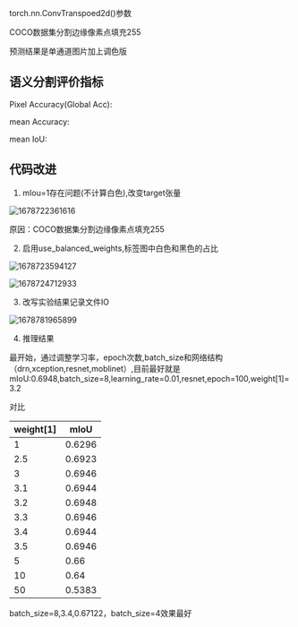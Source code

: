 torch.nn.ConvTranspoed2d()参数

COCO数据集分割边缘像素点填充255

预测结果是单通道图片加上调色版

## 语义分割评价指标

Pixel Accuracy(Global Acc):

mean Accuracy:

mean IoU:

## 代码改进

1. mIou=1存在问题(不计算白色),改变target张量

![1678722361616](image/相关知识点/1678722361616.png)

原因：COCO数据集分割边缘像素点填充255

2. 启用use_balanced_weights,标签图中白色和黑色的占比

![1678723594127](image/相关知识点/1678723594127.png)

![1678724712933](image/相关知识点/1678724712933.png)

3. 改写实验结果记录文件IO

![1678781965899](image/相关知识点/1678781965899.png)

4. 推理结果

最开始，通过调整学习率，epoch次数,batch_size和网络结构（drn,xception,resnet,moblinet）,目前最好就是mIoU:0.6948,batch_size=8,learning_rate=0.01,resnet,epoch=100,weight[1]=3.2

对比

|weight[1]|mIoU|
|---------|----|
|1|0.6296|
|2.5|0.6923|
|3|0.6946|
|3.1|0.6944|
|3.2|0.6948|
|3.3|0.6946|
|3.4|0.6944|
|3.5|0.6946|
|5|0.66|
|10|0.64|
|50|0.5383|

batch_size=8,3.4,0.67122，batch_size=4效果最好